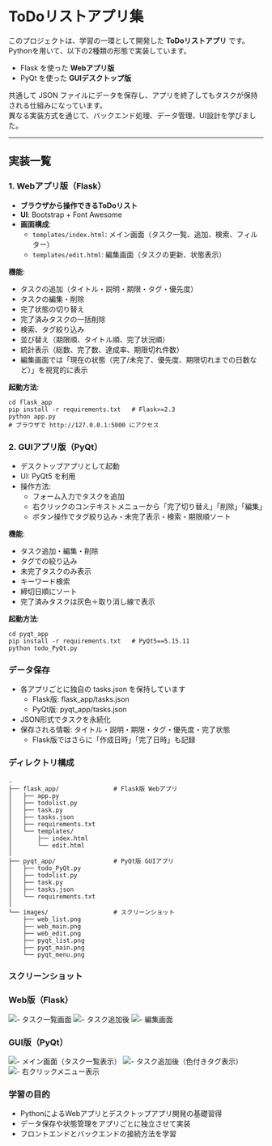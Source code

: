 # ToDoリストアプリ集

このプロジェクトは、学習の一環として開発した **ToDoリストアプリ** です。  
Pythonを用いて、以下の2種類の形態で実装しています。

- Flask を使った **Webアプリ版**
- PyQt を使った **GUIデスクトップ版**

共通して JSON ファイルにデータを保存し、アプリを終了してもタスクが保持される仕組みになっています。  
異なる実装方式を通じて、バックエンド処理、データ管理、UI設計を学びました。

---

## 実装一覧

### 1. Webアプリ版（Flask）

- **ブラウザから操作できるToDoリスト**
- **UI**: Bootstrap + Font Awesome
- **画面構成**:
  - `templates/index.html`: メイン画面（タスク一覧、追加、検索、フィルター）
  - `templates/edit.html`: 編集画面（タスクの更新、状態表示）

**機能**:
- タスクの追加（タイトル・説明・期限・タグ・優先度）
- タスクの編集・削除
- 完了状態の切り替え
- 完了済みタスクの一括削除
- 検索、タグ絞り込み
- 並び替え（期限順、タイトル順、完了状況順）
- 統計表示（総数、完了数、達成率、期限切れ件数）
- 編集画面では「現在の状態（完了/未完了、優先度、期限切れまでの日数など）」を視覚的に表示

**起動方法**:
```
cd flask_app
pip install -r requirements.txt   # Flask>=2.3
python app.py
# ブラウザで http://127.0.0.1:5000 にアクセス
```
### 2. GUIアプリ版（PyQt）
- デスクトップアプリとして起動
- UI: PyQt5 を利用
- 操作方法:
  - フォーム入力でタスクを追加
  - 右クリックのコンテキストメニューから「完了切り替え」「削除」「編集」
  - ボタン操作でタグ絞り込み・未完了表示・検索・期限順ソート

**機能**:
- タスク追加・編集・削除
- タグでの絞り込み
- 未完了タスクのみ表示
- キーワード検索
- 締切日順にソート
- 完了済みタスクは灰色＋取り消し線で表示

**起動方法**:
```
cd pyqt_app
pip install -r requirements.txt   # PyQt5==5.15.11
python todo_PyQt.py
```
### データ保存
- 各アプリごとに独自の tasks.json を保持しています
  - Flask版: flask_app/tasks.json
  - PyQt版: pyqt_app/tasks.json
- JSON形式でタスクを永続化
- 保存される情報: タイトル・説明・期限・タグ・優先度・完了状態
  - Flask版ではさらに「作成日時」「完了日時」も記録

### ディレクトリ構成
```
.
├── flask_app/               # Flask版 Webアプリ
│   ├── app.py
│   ├── todolist.py
│   ├── task.py
│   ├── tasks.json
│   ├── requirements.txt
│   └── templates/
│       ├── index.html
│       └── edit.html
│
├── pyqt_app/                # PyQt版 GUIアプリ
│   ├── todo_PyQt.py
│   ├── todolist.py
│   ├── task.py
│   ├── tasks.json
│   └── requirements.txt
│
└── images/                  # スクリーンショット
    ├── web_list.png
    ├── web_main.png
    ├── web_edit.png
    ├── pyqt_list.png
    ├── pyqt_main.png
    └── pyqt_menu.png
```

### スクリーンショット
### Web版（Flask）
![- タスク一覧画面](images/web_list.png)
![- タスク追加後](images/web_main.png)
![- 編集画面](images/web_edit.png)

### GUI版（PyQt）
![- メイン画面（タスク一覧表示）](images/pyqt_list.png)
![- タスク追加後（色付きタグ表示）](images/pyqt_main.png)
![- 右クリックメニュー表示](images/pyqt_menu.png)


### 学習の目的
- PythonによるWebアプリとデスクトップアプリ開発の基礎習得
- データ保存や状態管理をアプリごとに独立させて実装
- フロントエンドとバックエンドの接続方法を学習
